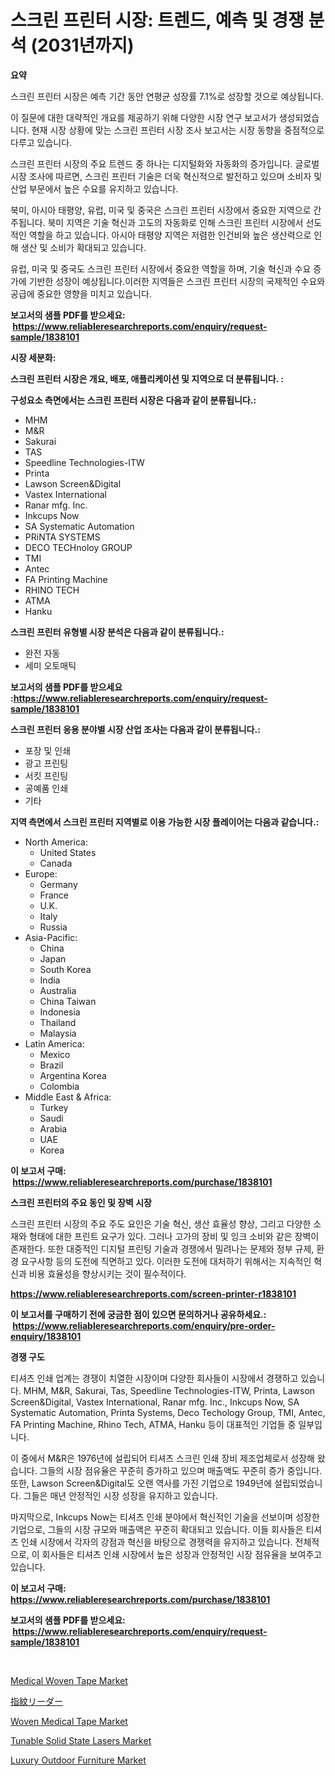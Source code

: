 <p><h1>스크린 프린터 시장: 트렌드, 예측 및 경쟁 분석 (2031년까지)</h1></p><p><strong>요약</strong></p>
<p><p>스크린 프린터 시장은 예측 기간 동안 연평균 성장률 7.1%로 성장할 것으로 예상됩니다. </p><p>이 질문에 대한 대략적인 개요를 제공하기 위해 다양한 시장 연구 보고서가 생성되었습니다. 현재 시장 상황에 맞는 스크린 프린터 시장 조사 보고서는 시장 동향을 중점적으로 다루고 있습니다. </p><p>스크린 프린터 시장의 주요 트렌드 중 하나는 디지털화와 자동화의 증가입니다. 글로벌 시장 조사에 따르면, 스크린 프린터 기술은 더욱 혁신적으로 발전하고 있으며 소비자 및 산업 부문에서 높은 수요를 유지하고 있습니다. </p><p>북미, 아시아 태평양, 유럽, 미국 및 중국은 스크린 프린터 시장에서 중요한 지역으로 간주됩니다. 북미 지역은 기술 혁신과 고도의 자동화로 인해 스크린 프린터 시장에서 선도적인 역할을 하고 있습니다. 아시아 태평양 지역은 저렴한 인건비와 높은 생산력으로 인해 생산 및 소비가 확대되고 있습니다. </p><p>유럽, 미국 및 중국도 스크린 프린터 시장에서 중요한 역할을 하며, 기술 혁신과 수요 증가에 기반한 성장이 예상됩니다.이러한 지역들은 스크린 프린터 시장의 국제적인 수요와 공급에 중요한 영향을 미치고 있습니다.</p></p>
<p><strong>보고서의 샘플 PDF를 받으세요: &nbsp;<a href="https://www.reliableresearchreports.com/enquiry/request-sample/1838101">https://www.reliableresearchreports.com/enquiry/request-sample/1838101</a></strong></p>
<p><strong>시장 세분화:</strong></p>
<p><strong> 스크린 프린터 시장은 개요, 배포, 애플리케이션 및 지역으로 더 분류됩니다. :</strong></p>
<p><strong>구성요소 측면에서는 스크린 프린터 시장은 다음과 같이 분류됩니다.:</strong></p>
<p><ul><li>MHM</li><li>M&R</li><li>Sakurai</li><li>TAS</li><li>Speedline Technologies-ITW</li><li>Printa</li><li>Lawson Screen&Digital</li><li>Vastex International</li><li>Ranar mfg. Inc.</li><li>Inkcups Now</li><li>SA Systematic Automation</li><li>PRiNTA SYSTEMS</li><li>DECO TECHnoloy GROUP</li><li>TMI</li><li>Antec</li><li>FA Printing Machine</li><li>RHINO TECH</li><li>ATMA</li><li>Hanku</li></ul></p>
<p><strong> 스크린 프린터 유형별 시장 분석은 다음과 같이 분류됩니다.:</strong></p>
<p><ul><li>완전 자동</li><li>세미 오토매틱</li></ul></p>
<p><strong>보고서의 샘플 PDF를 받으세요 :<a href="https://www.reliableresearchreports.com/enquiry/request-sample/1838101">https://www.reliableresearchreports.com/enquiry/request-sample/1838101</a></strong></p>
<p><strong> 스크린 프린터 응용 분야별 시장 산업 조사는 다음과 같이 분류됩니다.:</strong></p>
<p><ul><li>포장 및 인쇄</li><li>광고 프린팅</li><li>서킷 프린팅</li><li>공예품 인쇄</li><li>기타</li></ul></p>
<p><strong>지역 측면에서 스크린 프린터 지역별로 이용 가능한 시장 플레이어는 다음과 같습니다.:</strong></p>
<p><ul>
    <li>
        North America:
        <ul>
            <li>United States</li>
            <li>Canada</li>
        </ul>
    </li>
    <li>
        Europe:
        <ul>
            <li>Germany</li>
            <li>France</li>
            <li>U.K.</li>
            <li>Italy</li>
            <li>Russia</li>
        </ul>
    </li>
    <li>
        Asia-Pacific:
        <ul>
            <li>China</li>
            <li>Japan</li>
            <li>South Korea</li>
            <li>India</li>
            <li>Australia</li>
            <li>China Taiwan</li>
            <li>Indonesia</li>
            <li>Thailand</li>
            <li>Malaysia</li>
        </ul>
    </li>
    <li>
        Latin America:
        <ul>
            <li>Mexico</li>
            <li>Brazil</li>
            <li>Argentina Korea</li>
            <li>Colombia</li>
        </ul>
    </li>
    <li>
        Middle East & Africa:
        <ul>
            <li>Turkey</li>
            <li>Saudi</li>
            <li>Arabia</li>
            <li>UAE</li>
            <li>Korea</li>
        </ul>
    </li>
    </ul></p>
<p><strong>이 보고서 구매: &nbsp;<a href="https://www.reliableresearchreports.com/purchase/1838101">https://www.reliableresearchreports.com/purchase/1838101</a></strong></p>
<p><strong>스크린 프린터의 주요 동인 및 장벽 시장</strong></p>
<p><p>스크린 프린터 시장의 주요 주도 요인은 기술 혁신, 생산 효율성 향상, 그리고 다양한 소재와 형태에 대한 프린트 요구가 있다. 그러나 고가의 장비 및 잉크 소비와 같은 장벽이 존재한다. 또한 대중적인 디지털 프린팅 기술과 경쟁에서 밀려나는 문제와 정부 규제, 환경 요구사항 등의 도전에 직면하고 있다. 이러한 도전에 대처하기 위해서는 지속적인 혁신과 비용 효율성을 향상시키는 것이 필수적이다.</p></p>
<p><strong><a href="https://www.reliableresearchreports.com/screen-printer-r1838101">https://www.reliableresearchreports.com/screen-printer-r1838101</a></strong></p>
<p><strong>이 보고서를 구매하기 전에 궁금한 점이 있으면 문의하거나 공유하세요.: &nbsp;<a href="https://www.reliableresearchreports.com/enquiry/pre-order-enquiry/1838101">https://www.reliableresearchreports.com/enquiry/pre-order-enquiry/1838101</a></strong></p>
<p><strong>경쟁 구도</strong></p>
<p><p>티셔츠 인쇄 업계는 경쟁이 치열한 시장이며 다양한 회사들이 시장에서 경쟁하고 있습니다. MHM, M&R, Sakurai, Tas, Speedline Technologies-ITW, Printa, Lawson Screen&Digital, Vastex International, Ranar mfg. Inc., Inkcups Now, SA Systematic Automation, Printa Systems, Deco Techology Group, TMI, Antec, FA Printing Machine, Rhino Tech, ATMA, Hanku 등이 대표적인 기업들 중 일부입니다.</p><p>이 중에서 M&R은 1976년에 설립되어 티셔츠 스크린 인쇄 장비 제조업체로서 성장해 왔습니다. 그들의 시장 점유율은 꾸준히 증가하고 있으며 매출액도 꾸준히 증가 중입니다. 또한, Lawson Screen&Digital도 오랜 역사를 가진 기업으로 1949년에 설립되었습니다. 그들은 매년 안정적인 시장 성장을 유지하고 있습니다.</p><p>마지막으로, Inkcups Now는 티셔츠 인쇄 분야에서 혁신적인 기술을 선보이며 성장한 기업으로, 그들의 시장 규모와 매출액은 꾸준히 확대되고 있습니다. 이들 회사들은 티셔츠 인쇄 시장에서 각자의 강점과 혁신을 바탕으로 경쟁력을 유지하고 있습니다. 전체적으로, 이 회사들은 티셔츠 인쇄 시장에서 높은 성장과 안정적인 시장 점유율을 보여주고 있습니다.</p></p>
<p><strong>이 보고서 구매: &nbsp; <a href="https://www.reliableresearchreports.com/purchase/1838101">https://www.reliableresearchreports.com/purchase/1838101</a></strong></p>
<p><strong>보고서의 샘플 PDF를 받으세요: &nbsp;<a href="https://www.reliableresearchreports.com/enquiry/request-sample/1838101">https://www.reliableresearchreports.com/enquiry/request-sample/1838101</a></strong><strong></strong></p>
<p>&nbsp;</p>
<p><p><a href="https://github.com/moyahfrancoestellec51j635wcx/Market-Research-Report-List-2/blob/main/medical-woven-tape-market.md">Medical Woven Tape Market</a></p><p><a href="https://github.com/lily-u-genius/Market-Research-Report-List-1/blob/main/746487623480.md">指紋リーダー</a></p><p><a href="https://github.com/suaretopek9/Market-Research-Report-List-2/blob/main/woven-medical-tape-market.md">Woven Medical Tape Market</a></p><p><a href="https://view.publitas.com/reportprime-1/tunable-solid-state-lasers-market-trends-forecast-and-competitive-analysis-to-2031/">Tunable Solid State Lasers Market</a></p><p><a href="https://circular-yam-9b9.notion.site/Luxury-Outdoor-Furniture-Market-Analysis-Its-CAGR-Market-Segmentation-and-Global-Industry-Overview-ec1ec526a8144888b9f932e6135f91e0">Luxury Outdoor Furniture Market</a></p></p>